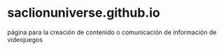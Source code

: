 # saclionuniverse.github.io
página para la creación de contenido o comunicación de información de videojuegos
